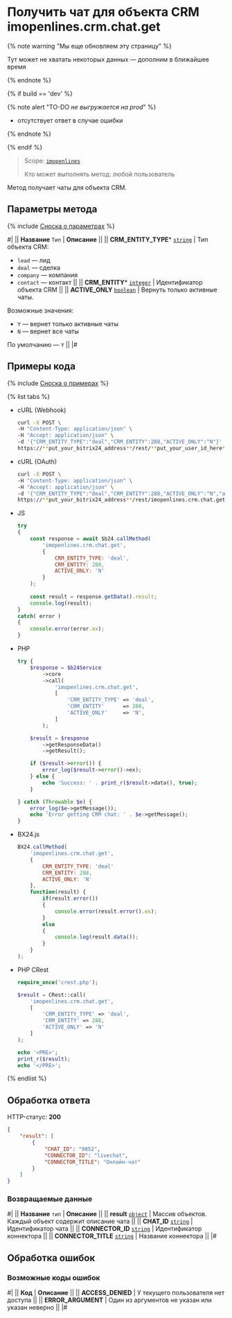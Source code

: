# Получить чат для объекта CRM imopenlines.crm.chat.get

{% note warning "Мы еще обновляем эту страницу" %}

Тут может не хватать некоторых данных — дополним в ближайшее время

{% endnote %}

{% if build == 'dev' %}

{% note alert "TO-DO _не выгружается на prod_" %}

- отсутствует ответ в случае ошибки

{% endnote %}

{% endif %}

> Scope: [`imopenlines`](../../../scopes/permissions.md)
>
> Кто может выполнять метод: любой пользователь

Метод получает чаты для объекта CRM.

## Параметры метода

{% include [Сноска о параметрах](../../../../_includes/required.md) %}

#|
|| **Название**
`Тип` | **Описание** ||
|| **CRM_ENTITY_TYPE***
[`string`](../../../data-types.md) | Тип объекта CRM: 
- `lead` — лид
- `deal` — сделка
- `company` — компания
- `contact` — контакт
 ||
|| **CRM_ENTITY***
[`integer`](../../../data-types.md) | Идентификатор объекта CRM ||
|| **ACTIVE_ONLY**
[`boolean`](../../../data-types.md) | Вернуть только активные чаты.

Возможные значения:
- `Y` — вернет только активные чаты
- `N` — вернет все чаты
 
По умолчанию — `Y` ||
|#

## Примеры кода

{% include [Сноска о примерах](../../../../_includes/examples.md) %}

{% list tabs %}

- cURL (Webhook)

    ```bash
    curl -X POST \
    -H "Content-Type: application/json" \
    -H "Accept: application/json" \
    -d '{"CRM_ENTITY_TYPE":"deal","CRM_ENTITY":288,"ACTIVE_ONLY":"N"}' \
    https://**put_your_bitrix24_address**/rest/**put_your_user_id_here**/**put_your_webbhook_here**/imopenlines.crm.chat.get
    ```

- cURL (OAuth)

    ```bash
    curl -X POST \
    -H "Content-Type: application/json" \
    -H "Accept: application/json" \
    -d '{"CRM_ENTITY_TYPE":"deal","CRM_ENTITY":288,"ACTIVE_ONLY":"N","auth":"**put_access_token_here**"}' \
    https://**put_your_bitrix24_address**/rest/imopenlines.crm.chat.get
    ```

- JS


    ```js
    try
    {
    	const response = await $b24.callMethod(
    		'imopenlines.crm.chat.get',
    		{
    			CRM_ENTITY_TYPE: 'deal',
    			CRM_ENTITY: 288,
    			ACTIVE_ONLY: 'N'
    		}
    	);
    	
    	const result = response.getData().result;
    	console.log(result);
    }
    catch( error )
    {
    	console.error(error.ex);
    }
    ```

- PHP


    ```php
    try {
        $response = $b24Service
            ->core
            ->call(
                'imopenlines.crm.chat.get',
                [
                    'CRM_ENTITY_TYPE' => 'deal',
                    'CRM_ENTITY'      => 288,
                    'ACTIVE_ONLY'     => 'N',
                ]
            );
    
        $result = $response
            ->getResponseData()
            ->getResult();
    
        if ($result->error()) {
            error_log($result->error()->ex);
        } else {
            echo 'Success: ' . print_r($result->data(), true);
        }
    
    } catch (Throwable $e) {
        error_log($e->getMessage());
        echo 'Error getting CRM chat: ' . $e->getMessage();
    }
    ```

- BX24.js

    ```js
    BX24.callMethod(
        'imopenlines.crm.chat.get',
        {
            CRM_ENTITY_TYPE: 'deal'
            CRM_ENTITY: 288,
            ACTIVE_ONLY: 'N'
        },
        function(result) {
            if(result.error())
            {
                console.error(result.error().ex);
            }
            else
            {
                console.log(result.data());
            }
        }
    );
    ```

- PHP CRest

    ```php
    require_once('crest.php');

    $result = CRest::call(
        'imopenlines.crm.chat.get',
        [
            'CRM_ENTITY_TYPE' => 'deal',
            'CRM_ENTITY' => 288,
            'ACTIVE_ONLY' => 'N'
        ]
    );

    echo '<PRE>';
    print_r($result);
    echo '</PRE>';
    ```

{% endlist %}

## Обработка ответа

HTTP-статус: **200**

```json
{
    "result": [
        {
            "CHAT_ID": "9852",
            "CONNECTOR_ID": "livechat",
            "CONNECTOR_TITLE": "Онлайн-чат"
        }
    ]
}
```

### Возвращаемые данные

#|
|| **Название**
`тип` | **Описание** ||
|| **result**
[`object`](../../data-types.md) | Массив объектов. Каждый объект содержит описание чата ||
|| **CHAT_ID**
[`string`](../../data-types.md) | Идентификатор чата ||
|| **CONNECTOR_ID**
[`string`](../../data-types.md) | Идентификатор коннектора ||
|| **CONNECTOR_TITLE**
[`string`](../../data-types.md) | Название коннектора ||
|#

## Обработка ошибок

### Возможные коды ошибок

#|
|| **Код** | **Описание** ||
|| **ACCESS_DENIED** | У текущего пользователя нет доступа ||
|| **ERROR_ARGUMENT** | Один из аргументов не указан или указан неверно ||
|#

